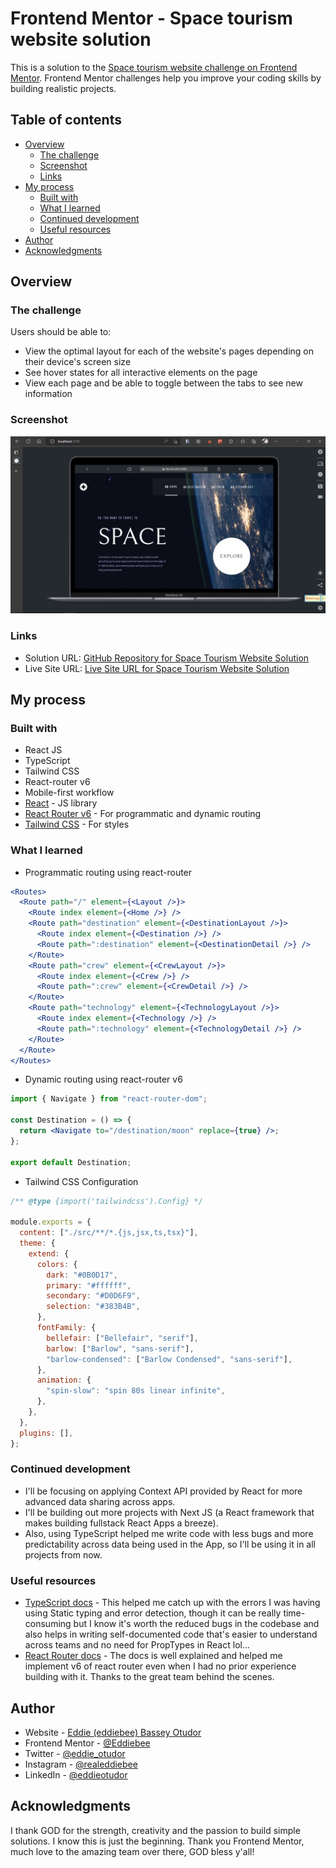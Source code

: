# Frontend Mentor - Space tourism website solution

This is a solution to the [Space tourism website challenge on Frontend Mentor](https://www.frontendmentor.io/challenges/space-tourism-multipage-website-gRWj1URZ3). Frontend Mentor challenges help you improve your coding skills by building realistic projects.

## Table of contents

- [Overview](#overview)
  - [The challenge](#the-challenge)
  - [Screenshot](#screenshot)
  - [Links](#links)
- [My process](#my-process)
  - [Built with](#built-with)
  - [What I learned](#what-i-learned)
  - [Continued development](#continued-development)
  - [Useful resources](#useful-resources)
- [Author](#author)
- [Acknowledgments](#acknowledgments)

## Overview

### The challenge

Users should be able to:

- View the optimal layout for each of the website's pages depending on their device's screen size
- See hover states for all interactive elements on the page
- View each page and be able to toggle between the tabs to see new information

### Screenshot

![](./screenshot.png)

### Links

- Solution URL: [GitHub Repository for Space Tourism Website Solution](https://github.com/Eddiebee/space-tourism)
- Live Site URL: [Live Site URL for Space Tourism Website Solution](https://space-tourism-bice.vercel.app/)

## My process

### Built with

- React JS
- TypeScript
- Tailwind CSS
- React-router v6
- Mobile-first workflow
- [React](https://reactjs.org/) - JS library
- [React Router v6](https://reactrouter.com/) - For programmatic and dynamic routing
- [Tailwind CSS](https://tailwindcss.com/) - For styles

### What I learned

- Programmatic routing using react-router

```jsx
<Routes>
  <Route path="/" element={<Layout />}>
    <Route index element={<Home />} />
    <Route path="destination" element={<DestinationLayout />}>
      <Route index element={<Destination />} />
      <Route path=":destination" element={<DestinationDetail />} />
    </Route>
    <Route path="crew" element={<CrewLayout />}>
      <Route index element={<Crew />} />
      <Route path=":crew" element={<CrewDetail />} />
    </Route>
    <Route path="technology" element={<TechnologyLayout />}>
      <Route index element={<Technology />} />
      <Route path=":technology" element={<TechnologyDetail />} />
    </Route>
  </Route>
</Routes>
```

- Dynamic routing using react-router v6

```jsx
import { Navigate } from "react-router-dom";

const Destination = () => {
  return <Navigate to="/destination/moon" replace={true} />;
};

export default Destination;
```

- Tailwind CSS Configuration

```js
/** @type {import('tailwindcss').Config} */

module.exports = {
  content: ["./src/**/*.{js,jsx,ts,tsx}"],
  theme: {
    extend: {
      colors: {
        dark: "#0B0D17",
        primary: "#ffffff",
        secondary: "#D0D6F9",
        selection: "#383B4B",
      },
      fontFamily: {
        bellefair: ["Bellefair", "serif"],
        barlow: ["Barlow", "sans-serif"],
        "barlow-condensed": ["Barlow Condensed", "sans-serif"],
      },
      animation: {
        "spin-slow": "spin 80s linear infinite",
      },
    },
  },
  plugins: [],
};
```

### Continued development

- I'll be focusing on applying Context API provided by React for more advanced data sharing across apps.
- I'll be building out more projects with Next JS (a React framework that makes building fullstack React Apps a breeze).
- Also, using TypeScript helped me write code with less bugs and more predictability across data being used in the App, so I'll be using it in all projects from now.

### Useful resources

- [TypeScript docs](https://www.typescriptlang.org/docs/) - This helped me catch up with the errors I was having using Static typing and error detection, though it can be really time-consuming but I know it's worth the reduced bugs in the codebase and also helps in writing self-documented code that's easier to understand across teams and no need for PropTypes in React lol...
- [React Router docs](https://reactrouter.com/docs/en/v6) - The docs is well explained and helped me implement v6 of react router even when I had no prior experience building with it. Thanks to the great team behind the scenes.

## Author

- Website - [Eddie (eddiebee) Bassey Otudor](https://github.com/Eddiebee)
- Frontend Mentor - [@Eddiebee](https://www.frontendmentor.io/profile/Eddiebee)
- Twitter - [@eddie_otudor](https://www.twitter.com/eddie_otudor)
- Instagram - [@realeddiebee](https://www.instagram.com/realeddiebee/)
- LinkedIn - [@eddieotudor](https://www.linkedin.com/in/eddieotudor/)

## Acknowledgments

I thank GOD for the strength, creativity and the passion to build simple solutions. I know this is just the beginning. Thank you Frontend Mentor, much love to the amazing team over there, GOD bless y'all!
